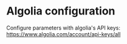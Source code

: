 # Algolia configuration

Configure parameters with algolia's API keys: https://www.algolia.com/account/api-keys/all